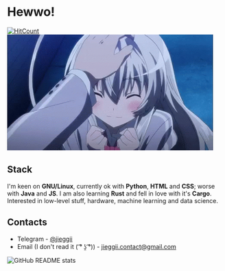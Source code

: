 # Hewwo! 
[![HitCount](http://hits.dwyl.com/jieggii/jieggii.svg)](http://hits.dwyl.com/jieggii/jieggii)
![Cutie](https://github.com/jieggii/jieggii/blob/master/1.gif)

## Stack
I'm keen on **GNU/Linux**, currently ok with **Python**, **HTML** and **CSS**; worse with **Java** and **JS**. I am also learning **Rust** and fell in love with it's **Cargo**.
Interested in low-level stuff, hardware, machine learning and data science.

## Contacts
* Telegram - [@jieggii](https://t.me/jieggii)
* Email (I don't read it ( ͡° ʖ̯ ͡°)) - [jieggii.contact@gmail.com](mailto:jieggii.contact@gmail.com)

![GitHub README stats](https://github-readme-stats.vercel.app/api?username=jieggii&show_icons=true)
